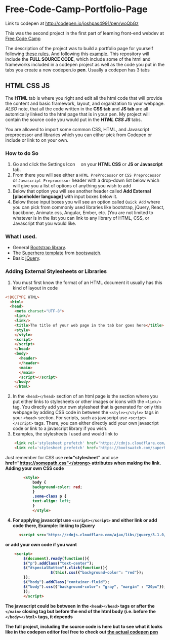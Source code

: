 # Free-Code-Camp-Portfolio-Page
Link to codepen at http://codepen.io/joshpas4991/pen/woQbGz

This was the second project in the first part of learning front-end webdev at <a href="https://www.freecodecamp.com">Free Code Camp</a> 

The description of the project was to build a portfolio page for yourself following <a href="https://www.freecodecamp.com/challenges/build-a-personal-portfolio-webpage">these rules.</a>
And following this <a href="https://codepen.io/FreeCodeCamp/full/YqLyXB/">example.</a> This repository will include the <strong>FULL SOURCE CODE</strong>, which include some of the html and frameworks included in a codepen project as well as the code you put in the tabs you create a new codepen.io <strong>pen</strong>.
Usually a codepen has 3 tabs
## HTML                 CSS                     JS

The <strong>HTML</strong> tab is where you right and edit all the html code that will provide the content and basic framework, layout, and organization to your webpage. <em> ALSO </em> note, that all the code written in the <strong>CSS tab</strong> and <strong>JS tab</strong> are all automically linked to the html page that is in your pen. My project will contain the source code you would put in the <strong><em>HTML CSS JS</em></strong> tabs.

You are allowed to import some common CSS, HTML, and Javascript preprocessor and libraries which you can either pick from Codepen or include or link to on your own.

### How to do So
1. Go and click the Settings Icon <img src="http://image.flaticon.com/icons/svg/17/17214.svg" width="10" height="10"> on your <strong>HTML CSS</strong> or <strong> JS or Javascript</strong> tab.
2. From there you will see either a `HTML PreProcessor` or `CSS Preprocessor` or `Javascript Preprocessor` header with a drop-down list below which will give you a list of options of anything you wish to add
3. Below that option you will see another header called <strong>Add External [placeholder language]</strong> with input boxes below it.
4. Below those input boxes you will see an option called `Quick Add` where you can pick from commonly used libraries like bootstrap, jQuery, React, backbone, Animate.css, Angular, Ember, etc. (You are not limited to whatever is in the list you can link to any library of HTML, CSS, or Javascript that you would like.

### What I used.
* General <a href="http://getbootstrap.com/">Bootstrap library</a>.
* The <a href="https://bootswatch.com/superhero/">Superhero template</a> from <a href="https://bootswatch.com/">bootswatch</a>.
* Basic <a href="https://jquery.com/">jQuery</a>.

### Adding External Stylesheets or Libraries

1. You must first know the format of an HTML document it usually has this kind of layout in code
```html
<!DOCTYPE HTML>
  <html>
  <head>
    <meta charset="UTF-8">
    <link/>
    <link/>
    <title>The title of your web page in the tab bar goes here</title>
    <style>
    </style>
    <script>
    </script>
    </head>
    <body>
      <header>
      </header>
      <main>
      </main>
      <script></script>
    </body>
    </html>
```
2. In  the `<head></head>` section of an html page is the section where you put either links to stylesheets or other images or icons with the `<link/>` tag. You directly add your own stylesheet that is generated for only this webpage by adding CSS code in between the  `<style></style>` tags in your `<head>` section. For scripts, such as javascript use `<script></script>` tags. There, you can either directly add your own javascript code or link to a javascript library if you wish.
3. Examples, the stylesheets I used and would link to
```html
    <link rel='stylesheet prefetch' href='https://cdnjs.cloudflare.com/ajax/libs/twitter-bootstrap/3.3.7/css/bootstrap.min.css'>
    <link rel='stylesheet prefetch' href='https://bootswatch.com/superhero/bootstrap.min.css'>
```
Just remember for CSS use <strong>rel="stylesheet"</strong> and use <strong>href="https://somepath.css"</strong> attributes when making the link. Adding your own CSS code
```html
		<style>
			body {
			background-color: red;
			}
			.some-class p {
			text-align: left;
			}
			</style>
```
4. For applying javascript use `<script></script>` and either link or add code there, Example:
linking to jQuery 
```html
	  <script src='https://cdnjs.cloudflare.com/ajax/libs/jquery/3.1.0/jquery.min.js'></script>
```
or add your own code if you want
```html
	<script>
		$(document).ready(function(){
		$("p").addClass("text-center");
		$("#specialButton").click(function(){
					$(this).css({"background-color": "red"});
		});
		$("body").addClass("container-fluid");
		$("body").css({"background-color": "gray", "margin" : "20px"});
		});
		</script>
```
The javascript could be between in the `<head></head>` tags or after the `</main>` closing tag but before the end of
the html body (i.e. before the `</body></html>` tags, it depends


The full project, including the source code is here but to see what it looks like in the codepen editor feel free to check out
<a href="http://codepen.io/joshpas4991/full/woQbGz/">the actual codepen pen</a>
